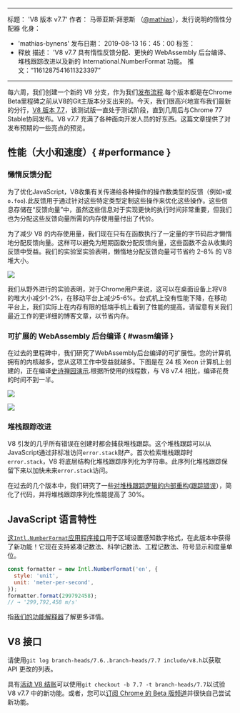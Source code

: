 ***

标题： 'V8 版本 v7.7'
作者： 马蒂亚斯·拜恩斯 （[@mathias](https://twitter.com/mathias)），发行说明的惰性分配器
化身：

*   'mathias-bynens'
    发布日期： 2019-08-13 16：45：00
    标签：
*   释放
    描述： 'V8 v7.7 具有惰性反馈分配、更快的 WebAssembly 后台编译、堆栈跟踪改进以及新的 International.NumberFormat 功能。
    推文：“1161287541611323397”

***

每六周，我们创建一个新的 V8 分支，作为我们[发布流程](/docs/release-process).每个版本都是在Chrome Beta里程碑之前从V8的Git主版本分支出来的。今天，我们很高兴地宣布我们最新的分行，[V8 版本 7.7](https://chromium.googlesource.com/v8/v8.git/+log/branch-heads/7.7)，该测试版一直处于测试阶段，直到几周后与Chrome 77 Stable协同发布。V8 v7.7 充满了各种面向开发人员的好东西。这篇文章提供了对发布预期的一些亮点的预览。

## 性能（大小和速度）{ #performance }

### 懒惰反馈分配

为了优化JavaScript，V8收集有关传递给各种操作的操作数类型的反馈（例如`+`或`o.foo`).此反馈用于通过针对这些特定类型定制这些操作来优化这些操作。这些信息存储在“反馈向量”中，虽然这些信息对于实现更快的执行时间非常重要，但我们也为分配这些反馈向量所需的内存使用量付出了代价。

为了减少 V8 的内存使用量，我们现在只有在函数执行了一定量的字节码后才懒惰地分配反馈向量。这样可以避免为短期函数分配反馈向量，这些函数不会从收集的反馈中受益。我们的实验室实验表明，懒惰地分配反馈向量可节省约 2–8% 的 V8 堆大小。

![](../_img/v8-release-77/lazy-feedback-allocation.svg)

我们从野外进行的实验表明，对于Chrome用户来说，这可以在桌面设备上将V8的堆大小减少1-2%，在移动平台上减少5-6%。台式机上没有性能下降，在移动平台上，我们实际上在内存有限的低端手机上看到了性能的提高。请留意有关我们最近工作的更详细的博客文章，以节省内存。

### 可扩展的 WebAssembly 后台编译 { #wasm编译 }

在过去的里程碑中，我们研究了WebAssembly后台编译的可扩展性。您的计算机拥有的内核越多，您从这项工作中受益就越多。下图是在 24 核 Xeon 计算机上创建的，正在编译[史诗禅园演示](https://s3.amazonaws.com/mozilla-games/ZenGarden/EpicZenGarden.html).根据所使用的线程数，与 V8 v7.4 相比，编译花费的时间不到一半。

![](../_img/v8-release-77/liftoff-compilation-speedup.svg)

![](../_img/v8-release-77/turbofan-compilation-speedup.svg)

### 堆栈跟踪改进

V8 引发的几乎所有错误在创建时都会捕获堆栈跟踪。这个堆栈跟踪可以从JavaScript通过非标准访问`error.stack`财产。首次检索堆栈跟踪时`error.stack`，V8 将底层结构化堆栈跟踪序列化为字符串。此序列化堆栈跟踪保留下来以加快未来`error.stack`访问。

在过去的几个版本中，我们研究了一些[对堆栈跟踪逻辑的内部重构](https://docs.google.com/document/d/1WIpwLgkIyeHqZBc9D3zDtWr7PL-m_cH6mfjvmoC6kSs/edit)([跟踪错误](https://bugs.chromium.org/p/v8/issues/detail?id=8742)），简化了代码，并将堆栈跟踪序列化性能提高了 30%。

## JavaScript 语言特性

[这`Intl.NumberFormat`应用程序接口](/features/intl-numberformat)用于区域设置感知数字格式，在此版本中获得了新功能！它现在支持紧凑记数法、科学记数法、工程记数法、符号显示和度量单位。

```js
const formatter = new Intl.NumberFormat('en', {
  style: 'unit',
  unit: 'meter-per-second',
});
formatter.format(299792458);
// → '299,792,458 m/s'
```

指[我们的功能解释器](/features/intl-numberformat)了解更多详情。

## V8 接口

请使用`git log branch-heads/7.6..branch-heads/7.7 include/v8.h`以获取 API 更改的列表。

具有[活动 V8 结账](/docs/source-code#using-git)可以使用`git checkout -b 7.7 -t branch-heads/7.7`以试验 V8 v7.7 中的新功能。或者，您可以[订阅 Chrome 的 Beta 版频道](https://www.google.com/chrome/browser/beta.html)并很快自己尝试新功能。
